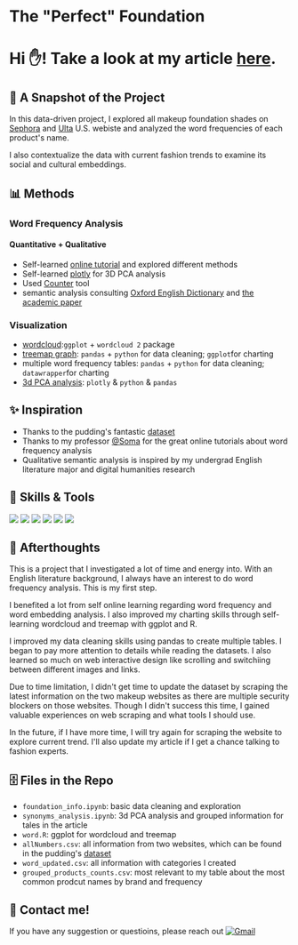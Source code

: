 # The "Perfect" Foundation
# Hi ✋! Take a look at my article [here](https://kristen-shen.github.io/perfect-foundation/).

## 📝 A Snapshot of the Project
In this data-driven project, I explored all makeup foundation shades on [Sephora](https://www.sephora.com/shop/foundation-makeup?pageSize=300")
and [Ulta](https://www.ulta.com/?cmpid=PS_Brand!google!Brand&utm_source=google&utm_medium=paidsearch&CAWELAID=1831598544&CATRK=SPFID-1&CAAGID=540267060&CATCI=kwd-12627301&CAPCID=476595550201&CADevice=c&gad_source=1&gclid=Cj0KCQiA8fW9BhC8ARIsACwHqYod1XSjB7B7oKtkhR8EVjgCWh3n5CQ9gDRON_RrIaVbun2XCeXteo4aAvuDEALw_wcB) U.S. webiste and analyzed the word frequencies of each product's name. 

I also contextualize the data with current fashion trends to examine its social and cultural embeddings.

## 📊 Methods
### Word Frequency Analysis
#### Quantitative + Qualitative
- Self-learned [online tutorial](https://investigate.ai/text-analysis/counting-words-with-pythons-counter/) and explored different methods
- Self-learned [plotly](https://plotly.com/python/pca-visualization/) for 3D PCA analysis
- Used [Counter](https://pymotw.com/3/collections/counter.html) tool 
- semantic analysis consulting [Oxford English Dictionary](https://www.oed.com/?tl=true) and [the academic paper](https://www.doria.fi/bitstream/handle/10024/180034/selen_jennie.pdf?sequence=2)
### Visualization 
- [wordcloud](https://github.com/Kristen-Shen/Kristen-Shen.github.io/blob/main/perfect-foundation/wordcloud.html):`ggplot` + `wordcloud 2` package
- [treemap graph](https://github.com/Kristen-Shen/Kristen-Shen.github.io/blob/main/perfect-foundation/treemap.png): `pandas` + `python` for data cleaning; `ggplot`for charting
- multiple word frequency tables: `pandas` + `python` for data cleaning; `datawrapper`for charting
- [3d PCA analysis](https://github.com/Kristen-Shen/Kristen-Shen.github.io/blob/main/perfect-foundation/pca_plot.html): `plotly` & `python` & `pandas`

## ✨ Inspiration 
- Thanks to the pudding's fantastic [dataset](https://github.com/the-pudding/data/tree/master/foundation-names)
- Thanks to my professor [@Soma](https://github.com/jsoma) for the great online tutorials about word frequency analysis
- Qualitative semantic analysis is inspired by my undergrad English literature major and digital humanities research

## 💪 Skills & Tools
<p>
    <img src="https://img.shields.io/badge/Python-3776AB?style=for-the-badge&logo=python&logoColor=white" />
    <img src="https://img.shields.io/badge/HTML5-E34F26?style=for-the-badge&logo=html5&logoColor=white" />
    <img src="https://img.shields.io/badge/CSS3-1572B6?style=for-the-badge&logo=css3&logoColor=white" />
    <img src="https://img.shields.io/badge/JavaScript-323330?style=for-the-badge&logo=javascript&logoColor=F7DF1E" />
    <img src="https://img.shields.io/badge/Visual_Studio_Code-0078D4?style=for-the-badge&logo=visual%20studio%20code&logoColor=white" />
    <img src="https://img.shields.io/badge/R-276DC3?style=for-the-badge&logo=r&logoColor=white" />
</p>

## 🤔 Afterthoughts
This is a project that I investigated a lot of time and energy into. With an English literature background, I always have an interest to do word frequency analysis. This is my first step.

I benefited a lot from self online learning regarding word frequency and word embedding analysis. I also improved my charting skills through self-learning wordcloud and treemap with ggplot and R. 

I improved my data cleaning skills using pandas to create multiple tables. I began to pay more attention to details while reading the datasets. I also learned so much on web interactive design like scrolling and switchiing between different images and links.

Due to time limitation, I didn't get time to update the dataset by scraping the latest information on the two makeup websites as there are multiple security blockers on those websites. Though I didn't success this time, I gained valuable experiences on web scraping and what tools I should use.

In the future, if I have more time, I will try again for scraping the website to explore current trend. I'll also update my article if I get a chance talking to fashion experts. 

## 🗄️ Files in the Repo
- `foundation_info.ipynb`: basic data cleaning and exploration
- `synonyms_analysis.ipynb`: 3d PCA analysis and grouped information for tales in the article
- `word.R`: ggplot for wordcloud and treemap
- `allNumbers.csv`: all information from two websites, which can be found in the pudding's [dataset](https://github.com/the-pudding/data/tree/master/foundation-names)
- `word_updated.csv`: all information with categories I created
- `grouped_products_counts.csv`: most relevant to my table about the most common prodcut names by brand and frequency

## 📝 Contact me! 
If you have any suggestion or questioins, please reach out
[![Gmail](https://img.shields.io/badge/Gmail-D14836?style=for-the-badge&logo=gmail&logoColor=white)](mailto:hs3183@columbia.edu)
